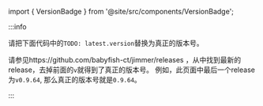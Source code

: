 import { VersionBadge } from '@site/src/components/VersionBadge';

:::info

请把下面代码中的`TODO: latest.version`替换为真正的版本号。

请参见https://github.com/babyfish-ct/jimmer/releases
，从中找到最新的release，去掉前面的`v`就得到了真正的版本号。
例如，此页面中最后一个release为`v0.9.64`, 那么真正的版本号就是`0.9.64`。

<VersionBadge />

:::
